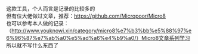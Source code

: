 这款工具，个人而言是记录的比较多的  
但有位大佬做过文章，推荐：https://github.com/Micropoor/Micro8  
也可以参考本人做的记录：（http://www.youknowi.xin/category/micro8%e7%b3%bb%e5%88%97%e6%96%87%e7%ab%a0%e5%ad%a6%e4%b9%a0/）Micro8文章系列学习  
所以就不写什么东西了  
